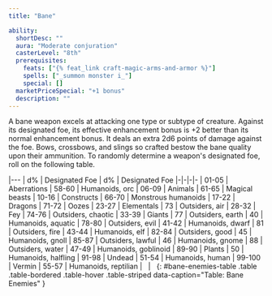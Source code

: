 ```yaml
---
title: "Bane"

ability:
  shortDesc: ""
  aura: "Moderate conjuration"
  casterLevel: "8th"
  prerequisites:
    feats: ["{% feat_link craft-magic-arms-and-armor %}"]
    spells: ["_summon monster i_"]
    special: []
  marketPriceSpecial: "+1 bonus"
  description: ""
---
```

A bane weapon excels at attacking one type or subtype of creature. Against its designated foe, its effective enhancement bonus is +2 better than its normal enhancement bonus. It deals an extra 2d6 points of damage against the foe. Bows, crossbows, and slings so crafted bestow the bane quality upon their ammunition. To randomly determine a weapon's designated foe, roll on the following table.

|---
| d% | Designated Foe | d% | Designated Foe
|-|-|-|-
| 01-05 | Aberrations | 58-60 | Humanoids, orc
| 06-09 | Animals | 61-65 | Magical beasts
| 10-16 | Constructs | 66-70 | Monstrous humanoids
| 17-22 | Dragons | 71-72 | Oozes
| 23-27 | Elementals | 73 | Outsiders, air
| 28-32 | Fey | 74-76 | Outsiders, chaotic
| 33-39 | Giants | 77 | Outsiders, earth
| 40 | Humanoids, aquatic | 78-80 | Outsiders, evil
| 41-42 | Humanoids, dwarf | 81 | Outsiders, fire
| 43-44 | Humanoids, elf | 82-84 | Outsiders, good
| 45 | Humanoids, gnoll | 85-87 | Outsiders, lawful
| 46 | Humanoids, gnome | 88 | Outsiders, water
| 47-49 | Humanoids, goblinoid | 89-90 | Plants
| 50 | Humanoids, halfling | 91-98 | Undead
| 51-54 | Humanoids, human | 99-100 | Vermin
| 55-57 | Humanoids, reptilian | &nbsp; | &nbsp;
{: #bane-enemies-table .table .table-bordered .table-hover .table-striped data-caption="Table: Bane Enemies" }


